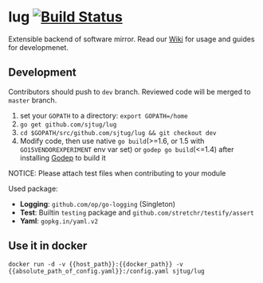 # lug [![Build Status](https://travis-ci.org/sjtug/lug.svg)](https://travis-ci.org/sjtug/lug)

Extensible backend of software mirror. Read our [Wiki](https://github.com/sjtug/lug/wiki) for usage and guides for developmenet.

## Development

Contributors should push to `dev` branch. Reviewed code will be merged to `master` branch.

1. set your `GOPATH` to a directory: `export GOPATH=/home`
2. `go get github.com/sjtug/lug`
3. `cd $GOPATH/src/github.com/sjtug/lug && git checkout dev`
4. Modify code, then use native `go build`(>=1.6, or 1.5 with `GO15VENDOREXPERIMENT` env var set) or `godep go build`(<=1.4) after installing [Godep](https://github.com/tools/godep) to build it

NOTICE: Please attach test files when contributing to your module

Used package:
 - **Logging**: `github.com/op/go-logging` (Singleton)
 - **Test**: Builtin `testing` package and `github.com/stretchr/testify/assert`
 - **Yaml**: `gopkg.in/yaml.v2`

## Use it in docker

```
docker run -d -v {{host_path}}:{{docker_path}} -v {{absolute_path_of_config.yaml}}:/config.yaml sjtug/lug
```
